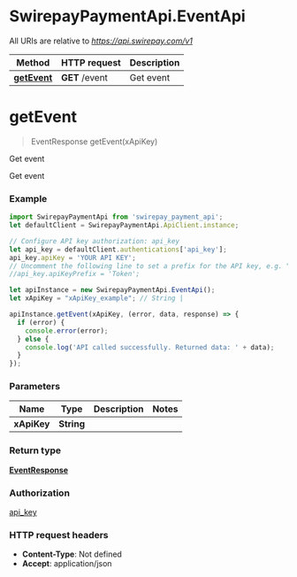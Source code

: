 # SwirepayPaymentApi.EventApi

All URIs are relative to *https://api.swirepay.com/v1*

Method | HTTP request | Description
------------- | ------------- | -------------
[**getEvent**](EventApi.md#getEvent) | **GET** /event | Get event

<a name="getEvent"></a>
# **getEvent**
> EventResponse getEvent(xApiKey)

Get event

Get event

### Example
```javascript
import SwirepayPaymentApi from 'swirepay_payment_api';
let defaultClient = SwirepayPaymentApi.ApiClient.instance;

// Configure API key authorization: api_key
let api_key = defaultClient.authentications['api_key'];
api_key.apiKey = 'YOUR API KEY';
// Uncomment the following line to set a prefix for the API key, e.g. "Token" (defaults to null)
//api_key.apiKeyPrefix = 'Token';

let apiInstance = new SwirepayPaymentApi.EventApi();
let xApiKey = "xApiKey_example"; // String | 

apiInstance.getEvent(xApiKey, (error, data, response) => {
  if (error) {
    console.error(error);
  } else {
    console.log('API called successfully. Returned data: ' + data);
  }
});
```

### Parameters

Name | Type | Description  | Notes
------------- | ------------- | ------------- | -------------
 **xApiKey** | **String**|  | 

### Return type

[**EventResponse**](EventResponse.md)

### Authorization

[api_key](../README.md#api_key)

### HTTP request headers

 - **Content-Type**: Not defined
 - **Accept**: application/json

